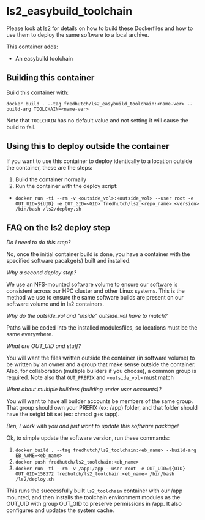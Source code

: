 # ls2_easybuild_toolchain

Please look at [ls2](https://github.com/FredHutch/ls2) for details on how to build these Dockerfiles and how to use them to deploy the same software to a local archive.

This container adds:

* An easybuild toolchain

## Building this container

Build this container with:

`docker build . --tag fredhutch/ls2_easybuild_toolchain:<name-ver> --build-arg TOOLCHAIN=<name-ver>`

Note that `TOOLCHAIN` has no default value and not setting it will cause the build to fail.

## Using this to deploy outside the container

If you want to use this container to deploy identically to a location outside the container, these are the steps:

1. Build the container normally
1. Run the container with the deploy script:
 * `docker run -ti --rm -v <outside_vol>:<outside_vol> --user root -e OUT_UID=${UID} -e OUT_GID=<GID> fredhutch/ls2_<repo_name>:<version> /bin/bash /ls2/deploy.sh`

## FAQ on the ls2 deploy step

*Do I need to do this step?*

No, once the initial container build is done, you have a container with the specified software pacakge(s) built and installed.

*Why a second deploy step?*

We use an NFS-mounted software volume to ensure our software is consistent across our HPC cluster and other Linux systems. This is the method we use to ensure the same software builds are present on our software volume and in ls2 containers.

*Why do the outside_vol and "inside" outside_vol have to match?*

Paths will be coded into the installed modulesfiles, so locations must be the same everywhere.

*What are OUT_UID and stuff?*

You will want the files written outside the container (in software volume) to be written by an owner and a group that make sense outside the container. Also, for collaboration (multiple builders if you choose), a common group is required. Note also that `OUT_PREFIX` and `<outside_vol>` must match

*What about multiple builders (building under user accounts)?*

You will want to have all builder accounts be members of the same group. That group should own your PREFIX (ex: /app) folder, and that folder should have the setgid bit set (ex: chmod g+s /app). 

*Ben, I work with you and just want to update this software package!*

Ok, to simple update the software version, run these commands:

1. `docker build . --tag fredhutch/ls2_toolchain:<eb_name> --build-arg EB_NAME=<eb_name>`
1. `docker push fredhutch/ls2_toolchain:<eb_name>`
1. `docker run -ti --rm -v /app:/app --user root -e OUT_UID=${UID} OUT_GID=158372 fredhutch/ls2_toolchain:<eb_name> /bin/bash /ls2/deploy.sh`

This runs the successfully built `ls2_toolchain` container with our /app mounted, and then installs the toolchain environment modules as the OUT_UID with group OUT_GID to preserve permissions in /app. It also configures and updates the system cache.
